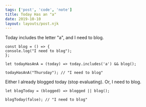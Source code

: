 ```yaml
---
tags: ['post', 'code', 'note']
title: Today Has an "a"
date: 2019-10-10
layout: layouts/post.njk
---
```


Today includes the letter "a", and I need to blog.

```
const blog = () => {
console.log("I need to blog");
};

let todayHasAnA = (today) => today.includes('a') && blog();

todayHasAnA("Thursday"); // "I need to blog"

```

Either I already blogged today (stop evaluating). Or, I need to blog.

```
let blogToday = (blogged) => blogged || blog();

blogToday(false); // "I need to blog"
```
